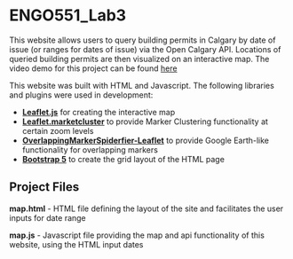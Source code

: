 # ENGO551_Lab3
This website allows users to query building permits in Calgary by date of issue (or ranges for dates of issue) via the Open Calgary API. Locations of queried building permits are then visualized on an interactive map. The video demo for this project can be found [here](https://youtu.be/deJGjudSZK4)

This website was built with HTML and Javascript. The following libraries and plugins were used in development:
- **[Leaflet.js](https://github.com/Leaflet/Leaflet)** for creating the interactive map
- **[Leaflet.marketcluster](https://github.com/Leaflet/Leaflet.markercluster)** to provide Marker Clustering functionality at certain zoom levels
- **[OverlappingMarkerSpiderfier-Leaflet](https://github.com/jawj/OverlappingMarkerSpiderfier-Leaflet)** to provide Google Earth-like functionality for overlapping markers
- **[Bootstrap 5](https://github.com/twbs/bootstrap)** to create the grid layout of the HTML page

## Project Files
**map.html** - HTML file defining the layout of the site and facilitates the user inputs for date range

**map.js** - Javascript file providing the map and api functionality of this website, using the HTML input dates 